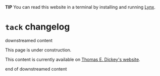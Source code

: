<!--- issue 89 --->

**TIP** You can read this website in a terminal by installing and running [Lynx](https://lynx.browser.org/).

# `tack` changelog

downstreamed content

This page is under construction.

This content is currently available on [Thomas E. Dickey's website](https://invisible-island.net/ncurses/tack/CHANGES.html).

end of downstreamed content
